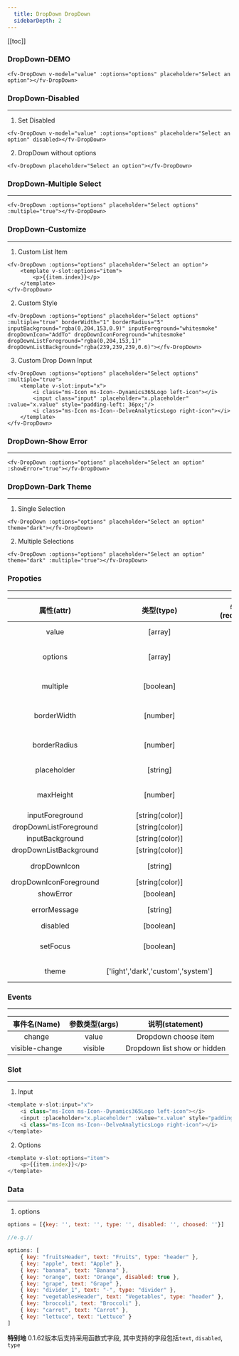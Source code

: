 ```yaml
---
  title: DropDown DropDown
  sidebarDepth: 2
---
```

  
[[toc]]

### DropDown-DEMO

<script>
export default {
    data () {
        return {
            value: [],
            options: [
                { key: "fruitsHeader", text: "Fruits", type: "header" },
                { key: "apple", text: "Apple" },
                { key: "banana", text: "Banana" },
                { key: "orange", text: "Orange", disabled: true },
                { key: "grape", text: "Grape" },
                { key: "divider_1", text: "-", type: "divider" },
                { key: "vegetablesHeader", text: "Vegetables", type: "header" },
                { key: "broccoli", text: "Broccoli" },
                { key: "carrot", text: "Carrot" },
                { key: "lettuce", text: "Lettuce" }
            ]
        }
    }
}
</script>

<ClientOnly>
<fv-DropDown v-model="value" :options="options" placeholder="Select an option" style="z-index: 3;"></fv-DropDown>

```vue
<fv-DropDown v-model="value" :options="options" placeholder="Select an option"></fv-DropDown>
```

### DropDown-Disabled
---
1. Set Disabled

<fv-DropDown v-model="value" :options="options" placeholder="Select an option" disabled style="z-index: 2;"></fv-DropDown>

```vue
<fv-DropDown v-model="value" :options="options" placeholder="Select an option" disabled></fv-DropDown>
```

2. DropDown without options

<fv-DropDown placeholder="Select an option" style="z-index: 1;"></fv-DropDown>

```vue
<fv-DropDown placeholder="Select an option"></fv-DropDown>
```

### DropDown-Multiple Select
---
<fv-DropDown :options="options" placeholder="Select options" :multiple="true" style="z-index: 5;"></fv-DropDown>

```vue
<fv-DropDown :options="options" placeholder="Select options" :multiple="true"></fv-DropDown>
```

### DropDown-Customize
---
1. Custom List Item

<fv-DropDown :options="options" placeholder="Select an option" style="z-index: 4;"><template v-slot:options="item"><p>{{item.index}}</p></template></fv-DropDown>

```vue
<fv-DropDown :options="options" placeholder="Select an option">
    <template v-slot:options="item">
        <p>{{item.index}}</p>
    </template>
</fv-DropDown>
```

2. Custom Style

<fv-DropDown :options="options" placeholder="Select options" :multiple="true" borderWidth="1" borderRadius="5" inputBackground="rgba(0,204,153,0.9)" inputForeground="whitesmoke" dropDownIcon="AddTo" dropDownIconForeground="whitesmoke" dropDownListForeground="rgba(0,204,153,1)" dropDownListBackground="rgba(239,239,239,0.6)" style="z-index: 13;"></fv-DropDown>

```vue
<fv-DropDown :options="options" placeholder="Select options" :multiple="true" borderWidth="1" borderRadius="5" inputBackground="rgba(0,204,153,0.9)" inputForeground="whitesmoke" dropDownIcon="AddTo" dropDownIconForeground="whitesmoke" dropDownListForeground="rgba(0,204,153,1)" dropDownListBackground="rgba(239,239,239,0.6)"></fv-DropDown>
```

3. Custom Drop Down Input

<fv-DropDown :options="options" placeholder="Select options" :multiple="true" style="z-index: 12;"><template v-slot:input="x"><i class="ms-Icon ms-Icon--Dynamics365Logo left-icon"></i><input :placeholder="x.placeholder" :value="x.value" style="padding-left: 36px;"/><i class="ms-Icon ms-Icon--DelveAnalyticsLogo right-icon"></i></template></fv-DropDown>

```vue
<fv-DropDown :options="options" placeholder="Select options" :multiple="true">
    <template v-slot:input="x">
        <i class="ms-Icon ms-Icon--Dynamics365Logo left-icon"></i>
        <input class="input" :placeholder="x.placeholder" :value="x.value" style="padding-left: 36px;"/>
        <i class="ms-Icon ms-Icon--DelveAnalyticsLogo right-icon"></i>
    </template>
</fv-DropDown>
```

### DropDown-Show Error
---
<fv-DropDown :options="options" placeholder="Select an option" :showError="true" style="z-index: 11;"></fv-DropDown>

```vue
<fv-DropDown :options="options" placeholder="Select an option" :showError="true"></fv-DropDown>
```

### DropDown-Dark Theme
---
1. Single Selection

<fv-DropDown :options="options" placeholder="Select an option" theme="dark" style="z-index: 6;"></fv-DropDown>

```vue
<fv-DropDown :options="options" placeholder="Select an option" theme="dark"></fv-DropDown>
```

2. Multiple Selections

<fv-DropDown :options="options" placeholder="Select an option" theme="dark" :multiple="true" style="z-index: 5;"></fv-DropDown>

```vue
<fv-DropDown :options="options" placeholder="Select an option" theme="dark" :multiple="true"></fv-DropDown>
```

</ClientOnly>

### Propoties
---
|       属性(attr)       |             类型(type)             | 必填(required) |      默认值(default)       |      说明(statement)       |
|:----------------------:|:----------------------------------:|:--------------:|:--------------------------:|:--------------------------:|
|         value          |              [array]               |       No       |            N/A             |       Choosed Value        |
|        options         |              [array]               |       No       |            N/A             |   Dropdown options array   |
|        multiple        |             [boolean]              |       No       |            N/A             | Is enable multiple select  |
|      borderWidth       |              [number]              |       No       |             2              |   Dropdown border width    |
|      borderRadius      |              [number]              |       No       |             3              |   Dropdown border radius   |
|      placeholder       |              [string]              |       No       |          Dropdown          |    Dropdown placeholder    |
|       maxHeight        |              [number]              |       No       |            N/A             |  Dropdown list max height  |
|    inputForeground     |          [string(color)]           |       No       |            N/A             |                            |
| dropDownListForeground |          [string(color)]           |       No       |    rgba(0,120,215,0.9)     |                            |
|    inputBackground     |          [string(color)]           |       No       |            N/A             |                            |
| dropDownListBackground |          [string(color)]           |       No       |            N/A             |                            |
|      dropDownIcon      |              [string]              |       No       |        ChevronDown         |   Icon with Fabric-Icon    |
| dropDownIconForeground |          [string(color)]           |       No       |            N/A             |                            |
|       showError        |             [boolean]              |       No       |           false            |                            |
|      errorMessage      |              [string]              |       No       | This dropdown has an error |                            |
|        disabled        |             [boolean]              |       No       |           false            |                            |
|        setFocus        |             [boolean]              |       No       |           false            | Whether Dropdown list show |
|         theme          | ['light','dark','custom','system'] |       No       |           system           |       Dropdown theme       |

### Events
---
|  事件名(Name)  | 参数类型(args) |       说明(statement)        |
|:--------------:|:--------------:|:----------------------------:|
|     change     |     value      |     Dropdown choose item     |
| visible-change |    visible     | Dropdown list show or hidden |

### Slot
---
1. Input

```javascript
<template v-slot:input="x">
    <i class="ms-Icon ms-Icon--Dynamics365Logo left-icon"></i>
    <input :placeholder="x.placeholder" :value="x.value" style="padding-left: 36px;"/>
    <i class="ms-Icon ms-Icon--DelveAnalyticsLogo right-icon"></i>
</template>
```

2. Options

```javascript
<template v-slot:options="item">
    <p>{{item.index}}</p>
</template>
```

### Data
---
1. options

```javascript
options = [{key: '', text: '', type: '', disabled: '', choosed: ''}]

//e.g.//

options: [
    { key: "fruitsHeader", text: "Fruits", type: "header" },
    { key: "apple", text: "Apple" },
    { key: "banana", text: "Banana" },
    { key: "orange", text: "Orange", disabled: true },
    { key: "grape", text: "Grape" },
    { key: "divider_1", text: "-", type: "divider" },
    { key: "vegetablesHeader", text: "Vegetables", type: "header" },
    { key: "broccoli", text: "Broccoli" },
    { key: "carrot", text: "Carrot" },
    { key: "lettuce", text: "Lettuce" }
]
```

**特别地** 0.1.62版本后支持采用函数式字段, 其中支持的字段包括`text`, `disabled`, `type`